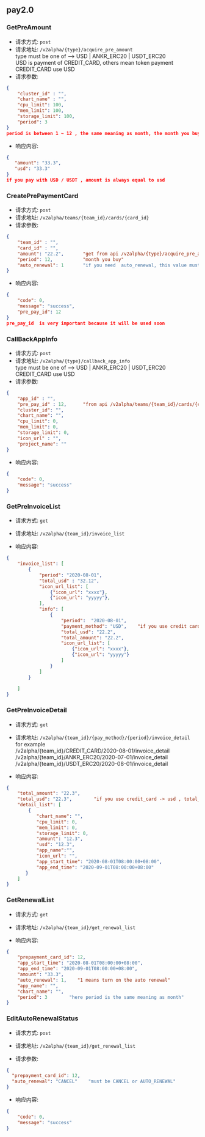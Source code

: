 ## pay2.0  

### GetPreAmount
- 请求方式: `post`
- 请求地址: `/v2alpha/{type}/acquire_pre_amount`  
type must be one of -->  USD | ANKR_ERC20  | USDT_ERC20  
USD is payment of CREDIT_CARD, others mean token payment  
CREDIT_CARD use USD
- 请求参数:  
```json
{
    "cluster_id" : "",
    "chart_name" : "",
    "cpu_limit": 100,
    "mem_limit": 100,
    "storage_limit": 100,
    "period": 3
}
period is between 1 ~ 12 , the same meaning as month, the month you buy
```
- 响应内容:  
```json
{
   "amount": "33.3",
   "usd": "33.3"
}
if you pay with USD / USDT , amount is always equal to usd
```




### CreatePrePaymentCard
- 请求方式: `post`
- 请求地址: `/v2alpha/teams/{team_id}/cards/{card_id}`
- 请求参数:  
```json
{
    "team_id" : "",
    "card_id" : "",
    "amount": "22.2",       "get from api /v2alpha/{type}/acquire_pre_amount"
    "period": 12,           "month you buy"
    "auto_renewal": 1       "if you need  auto_renewal, this value must be 1, otherwise it should be 0   自动续费设置成1"
}
```

- 响应内容:  
```json
{
    "code": 0,
    "message": "success",
    "pre_pay_id": 12
}
pre_pay_id  is very important because it will be used soon
```



### CallBackAppInfo
- 请求方式: `post`
- 请求地址: `/v2alpha/{type}/callback_app_info`  
type must be one of -->  USD | ANKR_ERC20  | USDT_ERC20  
CREDIT_CARD use USD
- 请求参数:  
```json
{
    "app_id" : "",
    "pre_pay_id" : 12,      "from api /v2alpha/teams/{team_id}/cards/{card_id}"
    "cluster_id": "",      
    "chart_name": "",        
    "cpu_limit": 0,
    "mem_limit": 0,
    "storage_limit": 0,
    "icon_url" : "",
    "project_name": ""
}
```

- 响应内容:  
```json
{
    "code": 0,
    "message": "success"
}
```



### GetPreInvoiceList
- 请求方式: `get`
- 请求地址: `/v2alpha/{team_id}/invoice_list`  

- 响应内容:  
```json
{
    "invoice_list": [
        {
            "period": "2020-08-01",
            "total_usd" : "32.12",
            "icon_url_list": [
                {"icon_url": "xxxx"},
                {"icon_url": "yyyyy"},
            ],
            "info": [
                {
                    "period":  "2020-08-01",
                    "payment_method": "USD",    "if you use credit card, this is usd, other 2 enum -->   ANKR_ERC20 USDT_ERC20"
                    "total_usd": "22.2",
                    "total_amount": "22.2",
                    "icon_url_list": [
                        {"icon_url": "xxxx"},
                        {"icon_url": "yyyyy"}
                    ]
                }
            ]
        }
    
    ]
}
```




### GetPreInvoiceDetail
- 请求方式: `get`
- 请求地址: `/v2alpha/{team_id}/{pay_method}/{period}/invoice_detail`  
for example  
/v2alpha/{team_id}/CREDIT_CARD/2020-08-01/invoice_detail  
/v2alpha/{team_id}/ANKR_ERC20/2020-07-01/invoice_detail  
/v2alpha/{team_id}/USDT_ERC20/2020-08-01/invoice_detail  


- 响应内容:  
```json
{
    "total_amount": "22.3",
    "total_usd": "22.3",        "if you use credit_card -> usd , total_amount is always equal to total usd"
    "detail_list": [
        {
           "chart_name": "",
           "cpu_limit": 0,
           "mem_limit": 0,
           "storage_limit": 0,
           "amount": "12.3",
           "usd": "12.3", 
           "app_name":"",
           "icon_url": "",
           "app_start_time": "2020-08-01T08:00:00+08:00",
           "app_end_time": "2020-09-01T08:00:00+08:00"
       }
    ]
}
```


### GetRenewalList
- 请求方式: `get`
- 请求地址: `/v2alpha/{team_id}/get_renewal_list`  


- 响应内容:  
```json
{
    "prepayment_card_id": 12,
    "app_start_time": "2020-08-01T08:00:00+08:00",
    "app_end_time": "2020-09-01T08:00:00+08:00",
    "amount": "33.3",
    "auto_renewal": 1,    "1 means turn on the auto renewal"
    "app_name": "",
    "chart_name": "",
    "period": 3        "here period is the same meaning as month"
}
```



### EditAutoRenewalStatus
- 请求方式: `post`
- 请求地址: `/v2alpha/{team_id}/get_renewal_list`  

- 请求参数:  
```json
{
  "prepayment_card_id": 12,
  "auto_renewal": "CANCEL"    "must be CANCEL or AUTO_RENEWAL"
}
```
- 响应内容:  
```json
{
    "code": 0,
    "message": "success"
}
```
